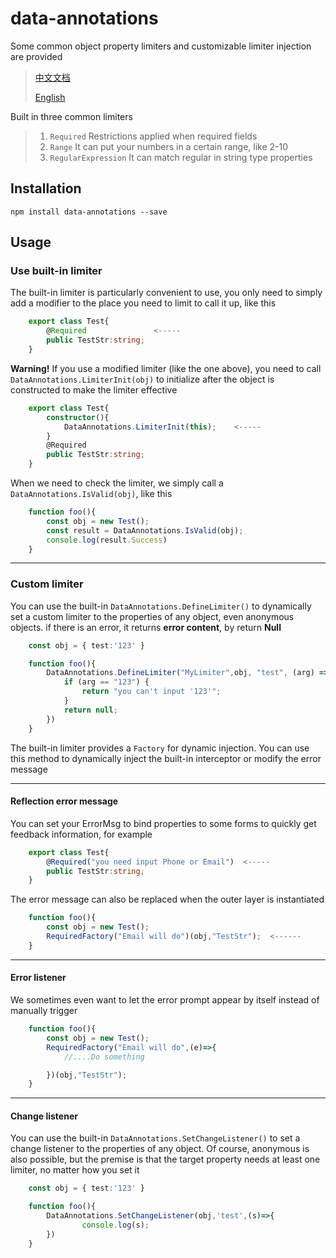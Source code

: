 # data-annotations

Some common object property limiters and customizable limiter injection are provided

> [中文文档](https://github.com/wmm-xs/DataAnnotations/blob/master/README-zh-cn.md) 
> 
> [English](https://github.com/wmm-xs/DataAnnotations/blob/master/README.md)

Built in three common limiters
> 1. `Required`   Restrictions applied when required fields
> 2. `Range` It can put your numbers in a certain range, like 2-10
> 3. `RegularExpression` It can match regular in string type properties

## Installation

```
npm install data-annotations --save
```

## Usage

### Use built-in limiter

The built-in limiter is particularly convenient to use, you only need to simply add a modifier to the place you need to limit to call it up, like this

``` ts
    export class Test{
        @Required               <-----
        public TestStr:string;
    }
```

**Warning!** If you use a modified limiter (like the one above), you need to call `DataAnnotations.LimiterInit(obj)` to initialize after the object is constructed to make the limiter effective

``` ts
    export class Test{
        constructor(){
            DataAnnotations.LimiterInit(this);    <-----
        }
        @Required               
        public TestStr:string;
    }
```

When we need to check the limiter, we simply call a `DataAnnotations.IsValid(obj)`, like this

``` ts
    function foo(){
        const obj = new Test();
        const result = DataAnnotations.IsValid(obj);
        console.log(result.Success)
    }
```

------

### Custom limiter

You can use the built-in `DataAnnotations.DefineLimiter()` to dynamically set a custom limiter to the properties of any object, even anonymous objects. if there is an error, it returns **error content**, by return **Null**

``` ts
    const obj = { test:'123' }

    function foo(){
        DataAnnotations.DefineLimiter("MyLimiter",obj, "test", (arg) => {
            if (arg == "123") {
                return "you can't input '123'";
            }
            return null;
        })
    }
```

The built-in limiter provides a `Factory` for dynamic injection. You can use this method to dynamically inject the built-in interceptor or modify the error message

------

#### Reflection error message

You can set your ErrorMsg to bind properties to some forms to quickly get feedback information, for example

``` ts
    export class Test{
        @Required("you need input Phone or Email")  <-----
        public TestStr:string;
    }

```

The error message can also be replaced when the outer layer is instantiated

``` ts
    function foo(){
        const obj = new Test();
        RequiredFactory("Email will do")(obj,"TestStr");  <------
    }

```
------
#### Error listener

We sometimes even want to let the error prompt appear by itself instead of manually trigger

``` ts
    function foo(){
        const obj = new Test();
        RequiredFactory("Email will do",(e)=>{
            //....Do something

        })(obj,"TestStr");
    }
```
-------
#### Change listener

You can use the built-in `DataAnnotations.SetChangeListener()` to set a change listener to the properties of any object. Of course, anonymous is also possible, but the premise is that the target property needs at least one limiter, no matter how you set it

``` ts
    const obj = { test:'123' }

    function foo(){
        DataAnnotations.SetChangeListener(obj,'test',(s)=>{
                console.log(s);
        })
    }
```
